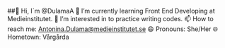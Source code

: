 ##👋 Hi, I´m @DulamaA
  🌱 I’m currently learning Front End Developing at Medieinstitutet.
  👀 I’m interested in to practice writing codes.
  📫 How to reach me: Antonina.Dulama@medieinstitutet.se
  😄 Pronouns: She/Her
  🌐 Hometown: Vårgårda

